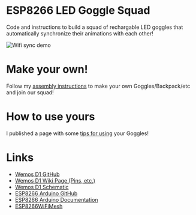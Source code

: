 # ESP8266 LED Goggle Squad
Code and instructions to build a squad of rechargable LED goggles that automatically synchronize their animations with each other!

![Wifi sync demo](demo.gif)

# Make your own!
Follow my [assembly instructions](/assembly) to make your own Goggles/Backpack/etc and join our squad!

# How to use yours
I published a page with some [tips for using](/using) your Goggles!

# Links
* [Wemos D1 GitHub](https://github.com/wemos/Arduino_D1)
* [Wemos D1 Wiki Page (Pins, etc.)](https://wiki.wemos.cc/products:d1:d1_mini)
* [Wemos D1 Schematic](https://wiki.wemos.cc/_media/products:d1:sch_d1_mini_v3.0.0.pdf)
* [ESP8266 Arduino GitHub](https://github.com/esp8266/Arduino)
* [ESP8266 Arduino Documentation](https://arduino-esp8266.readthedocs.io/en/latest/)
* [ESP8266WiFiMesh](https://github.com/esp8266/Arduino/tree/master/libraries/ESP8266WiFiMesh)
